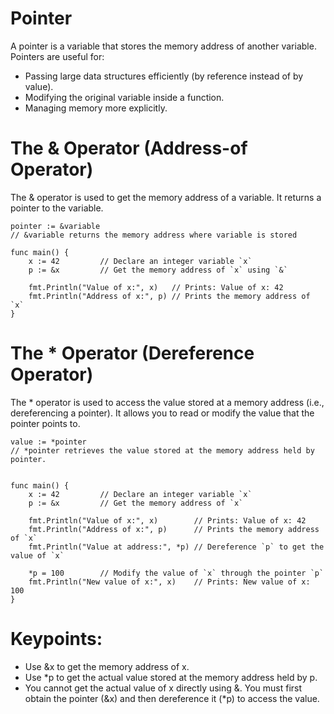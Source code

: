 # Pointer 

A pointer is a variable that stores the memory address of another variable. Pointers are useful for: 
- Passing large data structures efficiently (by reference instead of by value).
- Modifying the original variable inside a function.
- Managing memory more explicitly.

# The & Operator (Address-of Operator)
The & operator is used to get the memory address of a variable. It returns a pointer to the variable.

```
pointer := &variable
// &variable returns the memory address where variable is stored

func main() {
    x := 42         // Declare an integer variable `x`
    p := &x         // Get the memory address of `x` using `&`
    
    fmt.Println("Value of x:", x)   // Prints: Value of x: 42
    fmt.Println("Address of x:", p) // Prints the memory address of `x`
}
```


# The * Operator (Dereference Operator)
The * operator is used to access the value stored at a memory address (i.e., dereferencing a pointer). It allows you to read or modify the value that the pointer points to.

```
value := *pointer
// *pointer retrieves the value stored at the memory address held by pointer.


func main() {
    x := 42         // Declare an integer variable `x`
    p := &x         // Get the memory address of `x`
    
    fmt.Println("Value of x:", x)        // Prints: Value of x: 42
    fmt.Println("Address of x:", p)      // Prints the memory address of `x`
    fmt.Println("Value at address:", *p) // Dereference `p` to get the value of `x`
    
    *p = 100        // Modify the value of `x` through the pointer `p`
    fmt.Println("New value of x:", x)    // Prints: New value of x: 100
}

```

# Keypoints:
- Use &x to get the memory address  of x.
- Use *p to get the actual value  stored at the memory address held by p.
- You cannot get the actual value of x directly using &. You must first obtain the pointer (&x) and then dereference it (*p) to access the value.
     